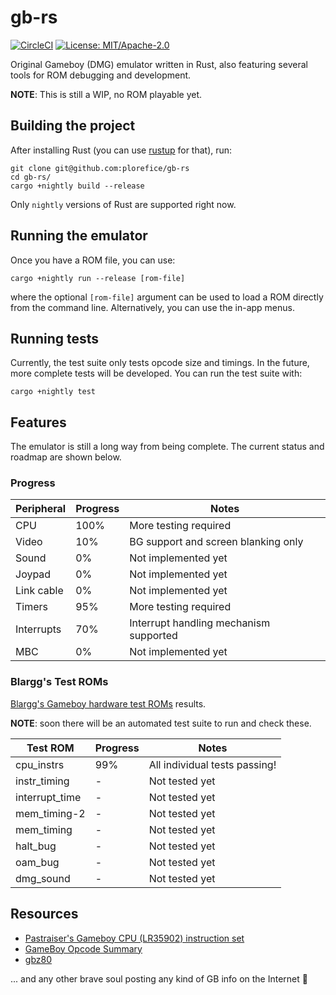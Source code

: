 # gb-rs

[![CircleCI](https://circleci.com/gh/plorefice/gb-rs.svg?style=shield)](https://circleci.com/gh/plorefice/gb-rs)
[![License: MIT/Apache-2.0](https://img.shields.io/badge/license-GPLv3-blue.svg)](LICENSE)

Original Gameboy (DMG) emulator written in Rust, also featuring several tools
for ROM debugging and development.

**NOTE**: This is still a WIP, no ROM playable yet.

## Building the project

After installing Rust (you can use [rustup](https://rustup.rs) for that), run:

```shell
git clone git@github.com:plorefice/gb-rs
cd gb-rs/
cargo +nightly build --release
```

Only `nightly` versions of Rust are supported right now.

## Running the emulator

Once you have a ROM file, you can use:

```shell
cargo +nightly run --release [rom-file]
```

where the optional `[rom-file]` argument can be used to load a ROM directly from
the command line. Alternatively, you can use the in-app menus.

## Running tests

Currently, the test suite only tests opcode size and timings. In the future, more
complete tests will be developed. You can run the test suite with:

```shell
cargo +nightly test
```

## Features

The emulator is still a long way from being complete. The current status and roadmap
are shown below.

### Progress

| Peripheral | Progress | Notes                                  |
| ---------- | -------- | -------------------------------------- |
| CPU        | 100%     | More testing required                  |
| Video      | 10%      | BG support and screen blanking only    |
| Sound      | 0%       | Not implemented yet                    |
| Joypad     | 0%       | Not implemented yet                    |
| Link cable | 0%       | Not implemented yet                    |
| Timers     | 95%      | More testing required                  |
| Interrupts | 70%      | Interrupt handling mechanism supported |
| MBC        | 0%       | Not implemented yet                    |

### Blargg's Test ROMs

[Blargg's Gameboy hardware test ROMs](https://github.com/retrio/gb-test-roms) results.

**NOTE**: soon there will be an automated test suite to run and check these.

| Test ROM       | Progress | Notes                         |
| -------------- | -------- | ----------------------------- |
| cpu_instrs     | 99%      | All individual tests passing! |
| instr_timing   | -        | Not tested yet                |
| interrupt_time | -        | Not tested yet                |
| mem_timing-2   | -        | Not tested yet                |
| mem_timing     | -        | Not tested yet                |
| halt_bug       | -        | Not tested yet                |
| oam_bug        | -        | Not tested yet                |
| dmg_sound      | -        | Not tested yet                |

## Resources

- [Pastraiser's Gameboy CPU (LR35902) instruction set](http://www.pastraiser.com/cpu/gameboy/gameboy_opcodes.html)
- [GameBoy Opcode Summary](http://www.devrs.com/gb/files/opcodes.html)
- [gbz80](https://rednex.github.io/rgbds/gbz80.7.html)

... and any other brave soul posting any kind of GB info on the Internet :pray:
